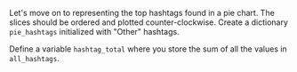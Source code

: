 Let's move on to representing the top hashtags found in a pie chart. The slices should be ordered and plotted counter-clockwise. Create a dictionary `pie_hashtags` initialized with "Other" hashtags. 

Define a variable `hashtag_total` where you store the sum of all the values in `all_hashtags`. 